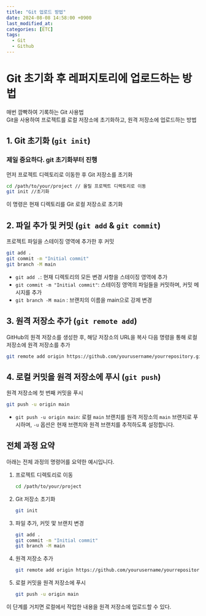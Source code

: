```yaml
---
title: "Git 업로드 방법"
date: 2024-08-08 14:58:00 +0900
last_modified_at: 
categories: [ETC]
tags:
  - Git
  - Github
---
```

# Git 초기화 후 레퍼지토리에 업로드하는 방법
매번 깜빡하여 기록하는 Git 사용법 <br />
Git을 사용하여 프로젝트를 로컬 저장소에 초기화하고, 원격 저장소에 업로드하는 방법

## 1. Git 초기화 (`git init`)
### 제일 중요하다. git 초기화부터 진행 <br />
먼저 프로젝트 디렉토리로 이동한 후 Git 저장소를 초기화

```sh
cd /path/to/your/project // 올릴 프로젝트 디렉토리로 이동
git init //초기화
```

이 명령은 현재 디렉토리를 Git 로컬 저장소로 초기화

## 2. 파일 추가 및 커밋 (`git add` & `git commit`)

프로젝트 파일을 스테이징 영역에 추가한 후 커밋

```sh
git add .
git commit -m "Initial commit"
git branch -M main
```

- `git add .`: 현재 디렉토리의 모든 변경 사항을 스테이징 영역에 추가
- `git commit -m "Initial commit"`: 스테이징 영역의 파일들을 커밋하며, 커밋 메시지를 추가
- `git branch -M main` : 브랜치의 이름을 main으로 강제 변경
## 3. 원격 저장소 추가 (`git remote add`)

GitHub의 원격 저장소를 생성한 후, 해당 저장소의 URL을 복사 다음 명령을 통해 로컬 저장소에 원격 저장소를 추가

```sh
git remote add origin https://github.com/yourusername/yourrepository.git
```

## 4. 로컬 커밋을 원격 저장소에 푸시 (`git push`)

원격 저장소에 첫 번째 커밋을 푸시

```sh
git push -u origin main
```

- `git push -u origin main`: 로컬 `main` 브랜치를 원격 저장소의 `main` 브랜치로 푸시하며, `-u` 옵션은 현재 브랜치와 원격 브랜치를 추적하도록 설정합니다.

## 전체 과정 요약

아래는 전체 과정의 명령어를 요약한 예시입니다.

1. 프로젝트 디렉토리로 이동
    ```sh
    cd /path/to/your/project
    ```

2. Git 저장소 초기화
    ```sh
    git init
    ```

3. 파일 추가, 커밋 맟 브랜치 변경
    ```sh
    git add .
    git commit -m "Initial commit"
    git branch -M main
    ```

4. 원격 저장소 추가
    ```sh
    git remote add origin https://github.com/yourusername/yourrepository.git
    ```

5. 로컬 커밋을 원격 저장소에 푸시
    ```sh
    git push -u origin main
    ```

이 단계를 거치면 로컬에서 작업한 내용을 원격 저장소에 업로드할 수 있다.
